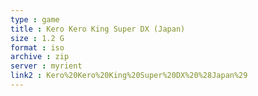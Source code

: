 ```yaml
---
type : game
title : Kero Kero King Super DX (Japan)
size : 1.2 G
format : iso
archive : zip
server : myrient
link2 : Kero%20Kero%20King%20Super%20DX%20%28Japan%29
---
```

